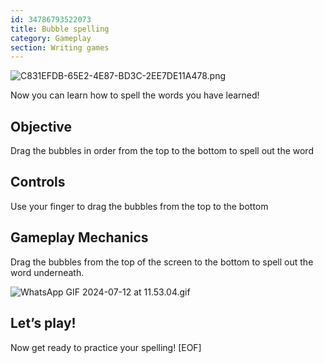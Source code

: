 ```yaml
---
id: 34786793522073
title: Bubble spelling
category: Gameplay
section: Writing games
---
```

![C831EFDB-65E2-4E87-BD3C-2EE7DE11A478.png](https://help.studycat.com/hc/article_attachments/34786813307289)

Now you can learn how to spell the words you have learned!

Objective
---------

Drag the bubbles in order from the top to the bottom to spell out the word

Controls
--------

Use your finger to drag the bubbles from the top to the bottom

Gameplay Mechanics
------------------

Drag the bubbles from the top of the screen to the bottom to spell out the word underneath.

![WhatsApp GIF 2024-07-12 at 11.53.04.gif](https://help.studycat.com/hc/article_attachments/34964575773977)

Let’s play!
-----------

Now get ready to practice your spelling!
[EOF]